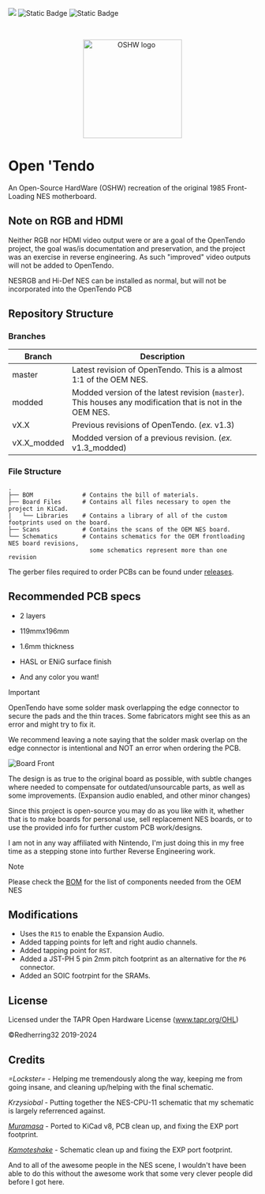 [![](https://dcbadge.limes.pink/api/server/https://discord.gg/XFrcBYFdBN?style=flat&theme=default-inverted&compact=true)](https://discord.gg/XFrcBYFdBN)
![Static Badge](https://img.shields.io/badge/KiCad-v8-2547ca)
![Static Badge](https://img.shields.io/badge/Revision-v1.4__modded-brightgreen)

<br />

<p align="center">
  <img src="https://www.oshwa.org/wp-content/uploads/2014/03/oshw-logo.svg" alt="OSHW logo" width="200px" />
</p>

# Open 'Tendo
An Open-Source HardWare (OSHW) recreation of the original 1985 Front-Loading NES motherboard.

## Note on RGB and HDMI

Neither RGB nor HDMI video output were or are a goal of the OpenTendo project, the goal was/is documentation and preservation, and the project was an exercise in reverse engineering. As such "improved" video outputs will not be added to OpenTendo.

NESRGB and Hi-Def NES can be installed as normal, but will not be incorporated into the OpenTendo PCB

## Repository Structure
### Branches
| Branch | Description |
| ------ | ----------- |
| master | Latest revision of OpenTendo. This is a almost 1:1 of the OEM NES. |
| modded | Modded version of the latest revision (`master`). This houses any modification that is not in the OEM NES. |
| vX.X | Previous revisions of OpenTendo. (*ex.* v1.3) |
| vX.X_modded | Modded version of a previous revision. (*ex.* v1.3_modded) |

### File Structure
```
.
├── BOM              # Contains the bill of materials.
├── Board Files      # Contains all files necessary to open the project in KiCad.
|   └── Libraries    # Contains a library of all of the custom footprints used on the board.
├── Scans            # Contains the scans of the OEM NES board.
└── Schematics       # Contains schematics for the OEM frontloading NES board revisions,
                       some schematics represent more than one revision
```

The gerber files required to order PCBs can be found under [releases](https://github.com/Redherring32/OpenTendo/releases).

## Recommended PCB specs
* 2 layers

* 119mmx196mm

* 1.6mm thickness

* HASL or ENiG surface finish

* And any color you want!

> [!IMPORTANT]
> OpenTendo have some solder mask overlapping the edge connector to secure the pads and the thin traces. Some fabricators might see this as an error and might try to fix it.
>
> We recommend leaving a note saying that the solder mask overlap on the edge connector is intentional and NOT an error when ordering the PCB.

![Board Front](https://i.imgur.com/yBy1h27.jpeg)

The design is as true to the original board as possible, with subtle changes where needed to compensate for outdated/unsourcable parts,
as well as some improvements. (Expansion audio enabled, and other minor changes)

Since this project is open-source you may do as you like with it, whether that is to make boards for personal use, sell replacement NES boards, or to use the provided info for further custom PCB work/designs.

I am not in any way affiliated with Nintendo, I'm just doing this in my free time as a stepping stone into further Reverse Engineering work.

>[!NOTE]
> Please check the [BOM](./BOM#from-the-oem-nes) for the list of components needed from the OEM NES

## Modifications
* Uses the `R15` to enable the Expansion Audio.
* Added tapping points for left and right audio channels.
* Added tapping point for `RST`.
* Added a JST-PH 5 pin 2mm pitch footprint as an alternative for the `P6` connector.
* Added an SOIC footrpint for the SRAMs.

## License

Licensed under
the TAPR Open Hardware License (www.tapr.org/OHL)

©Redherring32 2019-2024


## Credits
*=Lockster=* - Helping me tremendously along the way, keeping me from going insane, and cleaning up/helping with the final schematic. 


*Krzysiobal* - Putting together the NES-CPU-11 schematic that my schematic is largely referrenced against.

*[Muramasa](https://www.muramasaentertainment.com/)* - Ported to KiCad v8, PCB clean up, and fixing the EXP port footprint.

*[Kamoteshake](https://github.com/kamoteshake)* - Schematic clean up and fixing the EXP port footprint.

And to all of the awesome people in the NES scene, I wouldn't have been able to do this without the awesome work that some very clever people did before I got here. 


